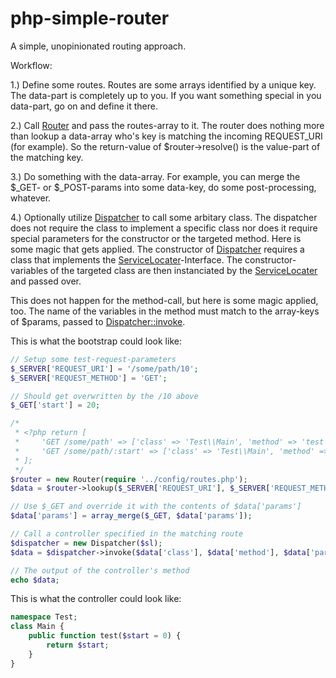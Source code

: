 php-simple-router
=================

A simple, unopinionated routing approach.

Workflow:

1.) Define some routes. Routes are some arrays identified by a unique key. The data-part is completely up to you. If you want something special in you data-part, go on and define it there.

2.) Call [Router](./src/Router.php) and pass the routes-array to it. The router does nothing more than lookup a data-array who's key is matching the incoming REQUEST_URI (for example). So the return-value of $router->resolve() is the value-part of the matching key.

3.) Do something with the data-array. For example, you can merge the $_GET- or $_POST-params into some data-key, do some post-processing, whatever.

4.) Optionally utilize [Dispatcher](./src/Dispatcher.php) to call some arbitary class. The dispatcher does not require the class to implement a specific class nor does it require special parameters for the constructor or the targeted method. Here is some magic that gets applied. The constructor of [Dispatcher](./src/Dispatcher.php) requires a class that implements the [ServiceLocater](./src/ServiceLocater.php)-Interface. The constructor-variables of the targeted class are then instanciated by the [ServiceLocater](./src/ServiceLocater.php) and passed over.

This does not happen for the method-call, but here is some magic applied, too. The name of the variables in the method must match to the array-keys of $params, passed to [Dispatcher::invoke](./src/Dispatcher.php#L27).

This is what the bootstrap could look like:
```PHP
// Setup some test-request-parameters
$_SERVER['REQUEST_URI'] = '/some/path/10';
$_SERVER['REQUEST_METHOD'] = 'GET';

// Should get overwritten by the /10 above
$_GET['start'] = 20;

/*
 * <?php return [
 *     'GET /some/path' => ['class' => 'Test\\Main', 'method' => 'test'],
 *     'GET /some/path/:start' => ['class' => 'Test\\Main', 'method' => 'test'],
 * ];
 */
$router = new Router(require '../config/routes.php');
$data = $router->lookup($_SERVER['REQUEST_URI'], $_SERVER['REQUEST_METHOD']);

// Use $_GET and override it with the contents of $data['params']
$data['params'] = array_merge($_GET, $data['params']);

// Call a controller specified in the matching route
$dispatcher = new Dispatcher($sl);
$data = $dispatcher->invoke($data['class'], $data['method'], $data['params']);

// The output of the controller's method
echo $data;
```

This is what the controller could look like:
```PHP
namespace Test;
class Main {
	public function test($start = 0) {
		return $start;
	}
}
```
